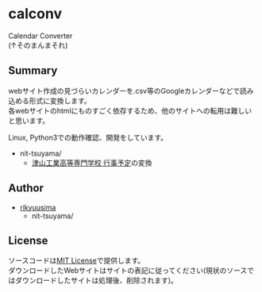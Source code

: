 # calconv
Calendar Converter  
(↑そのまんまそれ)

## Summary
webサイト作成の見づらいカレンダーを.csv等のGoogleカレンダーなどで読み込める形式に変換します。  
各webサイトのhtmlにものすごく依存するため、他のサイトへの転用は難しいと思います。

Linux, Python3での動作確認、開発をしています。

  * nit-tsuyama/
    - [津山工業高等専門学校 行事予定](http://www.tsuyama-ct.ac.jp/honkou/annai/gyouji.htm)の変換

## Author
* [rikyuusima](https://github.com/rikyuusima)
  - nit-tsuyama/

## License
ソースコードは[MIT License](https://github.com/rikyuusima/calconv/blob/master/LICENSE.txt)で提供します。  
ダウンロードしたWebサイトはサイトの表記に従ってください(現状のソースではダウンロードしたサイトは処理後、削除されます)。
